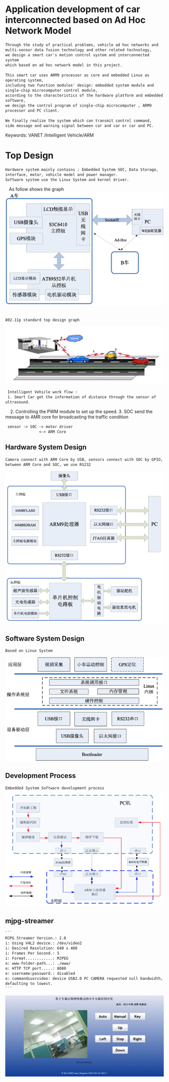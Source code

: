 # Application development of car interconnected based on Ad Hoc Network Model 
    Through the study of practical problems, vehicle ad hoc networks and 
    multi-sensor data fusion technology and other related technology, 
    we design a smart car's motion control system and interconnected system 
    which based on ad hoc network model in this project.
    
    This smart car uses ARM9 processer as core and embedded Linux as operating system, 
    including two function modules' design: embedded system module and single-chip microcomputer control module,
    according to the characteristics of the hardware platform and embedded software,
    we design the control program of single-chip microcomputer , ARM9 processer and PC client.
    
    We finally realize the system which can transmit control command, 
    vide message and warning signal between car and car or car and PC.

Keywords: VANET /Intelligent Vehicle/ARM

# Top Design
    Hardware system mainly contains : Embedded System SOC, Data Storage, interface, motor, vehicle model and power manager.
    Software system use the Linux System and kernel driver.
    As follow shows the graph
![Graph](/image_for_readme/1.png)      
    
    802.11p standard top design graph
![Graph](/image_for_readme/2.png)
    
     Intelligent Vehicle work flow : 
     1. Smart Car get the information of distance through the sensor of ultrasound.
     2. Controlling the PWM module to set up the speed.
     3. SOC send the message to AMR core for broadcasting the traffic condition
     
     sensor -> SOC -> motor driver
                   <-> ARM Core
                   
## Hardware System Design
    Camera connect with ARM Core by USB, sensors connect with SOC by GPIO,
    between ARM Core and SOC, we use RS232
    
![Graph](/image_for_readme/3.png)
   
## Software System Design
    Based on Linux System
    
![Graph](/image_for_readme/4.png)

## Development Process
    Embedded System Software development process
    
![Graph](/image_for_readme/5.png)
    
 ## mjpg-streamer
    ```
    MJPG Streamer Version.: 2.0 
    i: Using V4L2 device.: /dev/video2 
    i: Desired Resolution: 640 x 480 
    i: Frames Per Second.: 5 
    i: Format............: MJPEG 
    o: www-folder-path...: ./www/ 
    o: HTTP TCP port.....: 8080 
    o: username:password.: disabled 
    o: commandsuvcvideo: device USB2.0 PC CAMERA requested null bandwidth, defaulting to lowest.
    ```
![version](/image_for_readme/lip_image002.gif)
